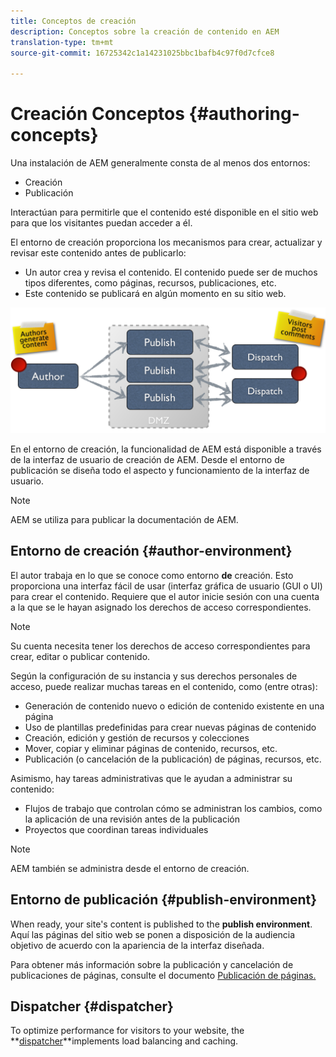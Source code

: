 ```yaml
---
title: Conceptos de creación
description: Conceptos sobre la creación de contenido en AEM
translation-type: tm+mt
source-git-commit: 16725342c1a14231025bbc1bafb4c97f0d7cfce8

---
```



# Creación Conceptos {#authoring-concepts}

Una instalación de AEM generalmente consta de al menos dos entornos:

* Creación
* Publicación

Interactúan para permitirle que el contenido esté disponible en el sitio web para que los visitantes puedan acceder a él.

El entorno de creación proporciona los mecanismos para crear, actualizar y revisar este contenido antes de publicarlo:

* Un autor crea y revisa el contenido. El contenido puede ser de muchos tipos diferentes, como páginas, recursos, publicaciones, etc.
* Este contenido se publicará en algún momento en su sitio web.

![Diagrama del autor, editor y expedidores](/help/sites-cloud/authoring/assets/author-publish.png)

En el entorno de creación, la funcionalidad de AEM está disponible a través de la interfaz de usuario de creación de AEM. Desde el entorno de publicación se diseña todo el aspecto y funcionamiento de la interfaz de usuario.

>[!NOTE]
>
>AEM se utiliza para publicar la documentación de AEM.

## Entorno de creación {#author-environment}

El autor trabaja en lo que se conoce como entorno **de** creación. Esto proporciona una interfaz fácil de usar (interfaz gráfica de usuario (GUI o UI) para crear el contenido. Requiere que el autor inicie sesión con una cuenta a la que se le hayan asignado los derechos de acceso correspondientes.

>[!NOTE]
>
>Su cuenta necesita tener los derechos de acceso correspondientes para crear, editar o publicar contenido.

Según la configuración de su instancia y sus derechos personales de acceso, puede realizar muchas tareas en el contenido, como (entre otras):

* Generación de contenido nuevo o edición de contenido existente en una página
* Uso de plantillas predefinidas para crear nuevas páginas de contenido
* Creación, edición y gestión de recursos y colecciones
* Mover, copiar y eliminar páginas de contenido, recursos, etc.
* Publicación (o cancelación de la publicación) de páginas, recursos, etc.

Asimismo, hay tareas administrativas que le ayudan a administrar su contenido:

* Flujos de trabajo que controlan cómo se administran los cambios, como la aplicación de una revisión antes de la publicación
* Proyectos que coordinan tareas individuales

>[!NOTE]
>
>AEM también se administra desde el entorno de creación.

## Entorno de publicación {#publish-environment}

When ready, your site&#39;s content is published to the **publish environment**. Aquí las páginas del sitio web se ponen a disposición de la audiencia objetivo de acuerdo con la apariencia de la interfaz diseñada.

Para obtener más información sobre la publicación y cancelación de publicaciones de páginas, consulte el documento [Publicación de páginas.](/help/sites-cloud/authoring/fundamentals/publishing-pages.md)

## Dispatcher {#dispatcher}

To optimize performance for visitors to your website, the **[dispatcher](/help/implementing/dispatcher/overview.md)**implements load balancing and caching.

